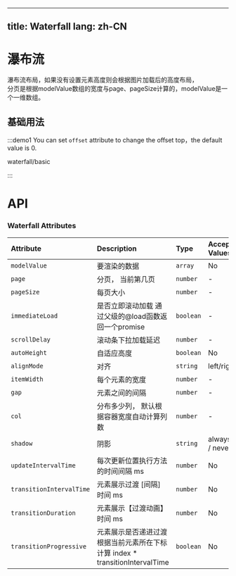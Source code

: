 <script setup>
const demos = import.meta.globEager('../../examples/waterfall/*.vue')
</script>
---
title: Waterfall
lang: zh-CN
---

# 瀑布流
瀑布流布局，如果没有设置元素高度则会根据图片加载后的高度布局，<br>
分页是根据modelValue数组的宽度与page、pageSize计算的，modelValue是一个一维数组。 

## 基础用法

:::demo1 You can set `offset` attribute to change the offset top，the default value is 0.

waterfall/basic

:::

# API

### Waterfall Attributes

| Attribute    | Description                                            | Type      | Accepted Values                        | Default |
|:-------------|:-------------------------------------------------------|:----------|:---------------------------------------|:--------|
| `modelValue` | 要渲染的数据                                                 | `array`   | No                                     | `[]`    |
| `page` | 分页， 当前第几页                                              | `number`  | -                                      | 1       |
| `pageSize` | 每页大小                                                   | `number`  | -                                      | 10      |
| `immediateLoad` | 是否立即滚动加载 通过父级的@load函数返回一个promise                       | `boolean`  | -                                      | false   |
| `scrollDelay` | 滚动条下拉加载延迟                                              | `number`  | -                                      | 500     |
| `autoHeight` | 自适应高度                                                  | `boolean` | No                                     | `false` |
| `alignMode`  | 对齐                                                     | `string`  | left/right/center                      | center  |
| `itemWidth`  | 每个元素的宽度                                                | `number`  | -                                      | -       |
| `gap`  | 元素之间的间隔                                                | `number`  | -                                      | 5       |
| `col`  | 分布多少列，    默认根据容器宽度自动计算列数                               | `number`  | -                                      | -       |
| `shadow`     | 阴影                                                     | `string`  | always                 / hover / never | center  |
| `updateIntervalTime`     | 每次更新位置执行方法的时间间隔 ms                                     | `number`  | No                                     | 50      |
| `transitionIntervalTime`     | 元素展示过渡 [间隔] 时间 ms                                      | `number`  | No                                     | 50      |
| `transitionDuration`     | 元素展示【过渡动画】时间 ms                                        | `number`  | No                                     | 500     |
| `transitionProgressive`     | 元素展示是否递进过渡 根据当前元素所在下标计算 index * transitionIntervalTime | `boolean` | No                                     | false   |

